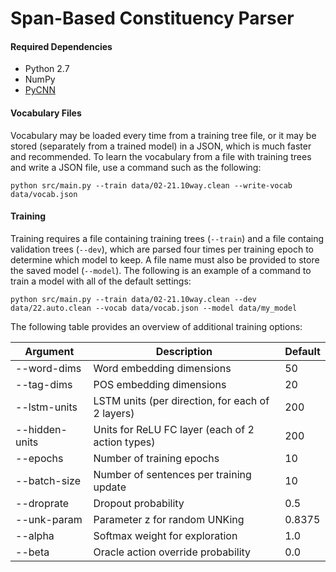# Span-Based Constituency Parser

#### Required Dependencies

 * Python 2.7
 * NumPy
 * [PyCNN](https://github.com/clab/cnn/blob/master/INSTALL.md)

#### Vocabulary Files

Vocabulary may be loaded every time from a training tree file, or it may be stored (separately from a trained model) in a JSON, which is much faster and recommended. To learn the vocabulary from a file with training trees and write a JSON file, use a command such as the following:

```
python src/main.py --train data/02-21.10way.clean --write-vocab data/vocab.json
```

#### Training

Training requires a file containing training trees (`--train`) and a file containg validation trees (`--dev`), which are parsed four times per training epoch to determine which model to keep. A file name must also be provided to store the saved model (`--model`). The following is an example of a command to train a model with all of the default settings:

```
python src/main.py --train data/02-21.10way.clean --dev data/22.auto.clean --vocab data/vocab.json --model data/my_model
```

The following table provides an overview of additional training options:

Argument | Description | Default
--- | --- | ---
--word-dims | Word embedding dimensions | 50
--tag-dims  | POS embedding dimensions  | 20
--lstm-units | LSTM units (per direction, for each of 2 layers) | 200
--hidden-units | Units for ReLU FC layer (each of 2 action types) | 200
--epochs | Number of training epochs | 10
--batch-size | Number of sentences per training update | 10
--droprate | Dropout probability | 0.5
--unk-param | Parameter z for random UNKing | 0.8375
--alpha | Softmax weight for exploration | 1.0
--beta | Oracle action override probability | 0.0
